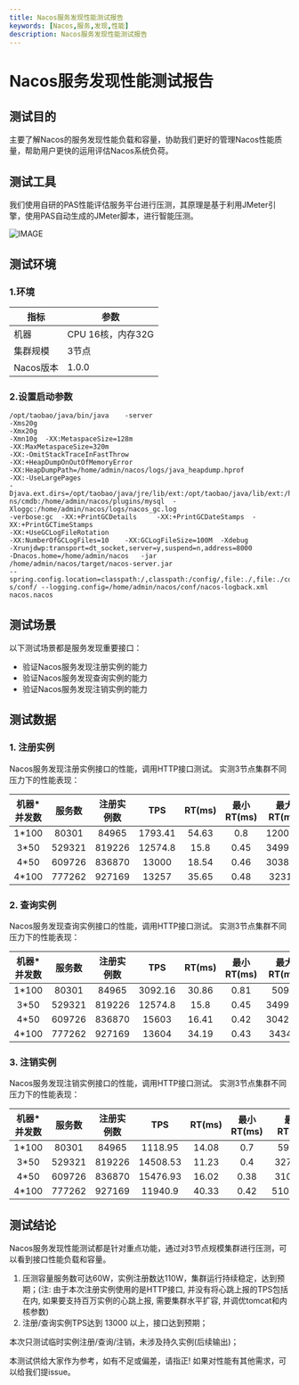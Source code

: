 ```yaml
---
title: Nacos服务发现性能测试报告
keywords: [Nacos,服务,发现,性能]
description: Nacos服务发现性能测试报告
---
```


# Nacos服务发现性能测试报告

## 测试目的
主要了解Nacos的服务发现性能负载和容量，协助我们更好的管理Nacos性能质量，帮助用户更快的运用评估Nacos系统负荷。

## 测试工具
我们使用自研的PAS性能评估服务平台进行压测，其原理是基于利用JMeter引擎，使用PAS自动生成的JMeter脚本，进行智能压测。

![IMAGE](https://img.alicdn.com/tfs/TB1xCfDDpzqK1RjSZFvXXcB7VXa-692-297.png)

## 测试环境
### 1.环境

指标|参数
---|---
机器|CPU 16核，内存32G
集群规模|3节点
Nacos版本|1.0.0

### 2.设置启动参数
```
/opt/taobao/java/bin/java	 -server
-Xms20g
-Xmx20g
-Xmn10g	 -XX:MetaspaceSize=128m
-XX:MaxMetaspaceSize=320m
-XX:-OmitStackTraceInFastThrow
-XX:+HeapDumpOnOutOfMemoryError
-XX:HeapDumpPath=/home/admin/nacos/logs/java_heapdump.hprof
-XX:-UseLargePages
-Djava.ext.dirs=/opt/taobao/java/jre/lib/ext:/opt/taobao/java/lib/ext:/home/admin/nacos/plugi
ns/cmdb:/home/admin/nacos/plugins/mysql	 -Xloggc:/home/admin/nacos/logs/nacos_gc.log
-verbose:gc	 -XX:+PrintGCDetails	 -XX:+PrintGCDateStamps	 -XX:+PrintGCTimeStamps
-XX:+UseGCLogFileRotation
-XX:NumberOfGCLogFiles=10	 -XX:GCLogFileSize=100M	 -Xdebug
-Xrunjdwp:transport=dt_socket,server=y,suspend=n,address=8000
-Dnacos.home=/home/admin/nacos	 -jar	 /home/admin/nacos/target/nacos-server.jar
--spring.config.location=classpath:/,classpath:/config/,file:./,file:./config/,file:/home/admin/naco
s/conf/	--logging.config=/home/admin/nacos/conf/nacos-logback.xml	nacos.nacos
```

## 测试场景
以下测试场景都是服务发现重要接口：
* 验证Nacos服务发现注册实例的能力
* 验证Nacos服务发现查询实例的能力
* 验证Nacos服务发现注销实例的能力

## 测试数据
### 1. 注册实例
Nacos服务发现注册实例接口的性能，调用HTTP接口测试。
实测3节点集群不同压力下的性能表现：

机器*并发数|服务数|注册实例数|TPS|RT(ms)|最小RT(ms)|最大RT(ms)
:---:|:---:|:---:|:---:|:---:|:---:|:---:
1*100|80301|84965|1793.41|54.63|0.8|1200.86
3*50|529321|819226|12574.8|15.8|0.45|3499.59
4*50|609726|836870|13000|18.54|0.46|3038.48
4*100|777262|927169|13257|35.65|0.48|3231.2

### 2. 查询实例
Nacos服务发现查询实例接口的性能，调用HTTP接口测试。
实测3节点集群不同压力下的性能表现：

机器*并发数|服务数|注册实例数|TPS|RT(ms)|最小RT(ms)|最大RT(ms)
:---:|:---:|:---:|:---:|:---:|:---:|:---:
1*100|80301|84965|3092.16|30.86|0.81|509.4
3*50|529321|819226|12574.8|15.8|0.45|3499.59
4*50|609726|836870|15603|16.41|0.42|3042.17
4*100|777262|927169|13604|34.19|0.43|3434.1

### 3. 注销实例
Nacos服务发现注销实例接口的性能，调用HTTP接口测试。
实测3节点集群不同压力下的性能表现：

机器*并发数|服务数|注册实例数|TPS|RT(ms)|最小RT(ms)|最大RT(ms)
:---:|:---:|:---:|:---:|:---:|:---:|:---:
1*100|80301|84965|1118.95|14.08|0.7|597.43
3*50|529321|819226|14508.53|11.23|0.4|3274.49
4*50|609726|836870|15476.93|16.02|0.38|3106.23
4*100|777262|927169|11940.9|40.33|0.42|51052.46

## 测试结论
Nacos服务发现性能测试都是针对重点功能，通过对3节点规模集群进行压测，可以看到接口性能负载和容量。
1. 压测容量服务数可达60W，实例注册数达110W，集群运行持续稳定，达到预期；(注: 由于本次注册实例使用的是HTTP接口, 并没有将心跳上报的TPS包括在内, 如果要支持百万实例的心跳上报, 需要集群水平扩容, 并调优tomcat和内核参数)
2. 注册/查询实例TPS达到 13000 以上，接口达到预期；

本次只测试临时实例注册/查询/注销，未涉及持久实例(后续输出)；

本测试供给大家作为参考，如有不足或偏差，请指正!
如果对性能有其他需求，可以给我们提issue。
